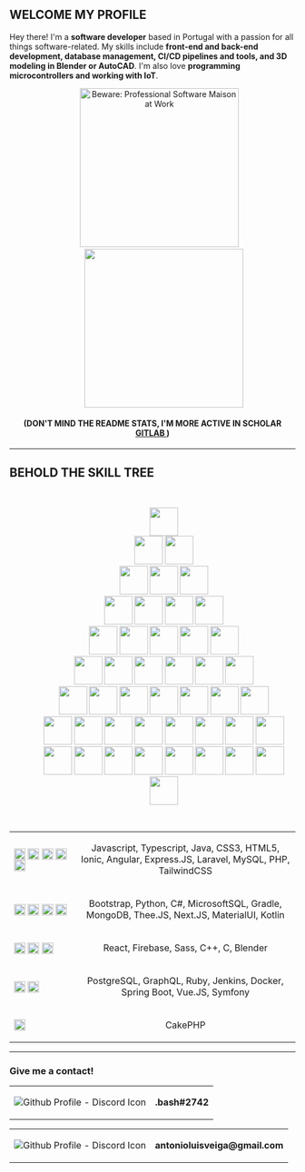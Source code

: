 ## WELCOME MY PROFILE 

Hey there! I'm a **software developer** based in Portugal with a passion for all things software-related. My skills include **front-end and back-end development, database management, CI/CD pipelines and tools, and 3D modeling in Blender or AutoCAD**. I'm also love **programming microcontrollers and working with IoT**.

<dl>
  <dd align="center">
    <img style="width: 280px; height: 280px;" src="https://media2.giphy.com/media/bGgsc5mWoryfgKBx1u/giphy.gif?cid=ecf05e47grs7w9bchd7rqocp0mesdwnnztdw0ccrvymrmp6w&rid=giphy.gif&ct=g" alt="Beware: Professional Software Maison at Work">
    &nbsp;
    &nbsp;
    <img style="height: 280px;" src="https://github-readme-stats.vercel.app/api?username=antonio-veiga&show_icons=true">
  </dd>
</dl>

<h4 align="center"> (DON'T MIND THE <b>README STATS<b>, I'M MORE ACTIVE IN SCHOLAR <a href="https://gitlab.estg.ipp.pt/8180071"> GITLAB </a>) </h4>

___

## BEHOLD THE SKILL TREE

<br>

<dl data-desc"skill-tree">
  <dd data-desc"branch-1" align="center">
    <img src="https://cdn.jsdelivr.net/gh/devicons/devicon/icons/google/google-original.svg" style="width: 50px; height: 50px;"/>
  </dd>
  <dd data-desc"branch-2" align="center">
    <img src="https://www.svgrepo.com/show/452105/stack-overflow.svg" style="width: 50px; height: 50px;"/>
    <img src="https://upload.wikimedia.org/wikipedia/commons/0/04/ChatGPT_logo.svg" style="width: 50px; height: 50px;"/>
  </dd>
  <dd data-desc"branch-3" align="center">
    <img src="https://cdn.jsdelivr.net/gh/devicons/devicon/icons/github/github-original.svg" style="width: 50px; height: 50px;"/>
    <img src="https://cdn.jsdelivr.net/gh/devicons/devicon/icons/gitlab/gitlab-original.svg" style="width: 50px; height: 50px;"/>
    <img src="https://cdn.jsdelivr.net/gh/devicons/devicon/icons/bitbucket/bitbucket-original-wordmark.svg" style="width: 50px; height: 50px;"/>
  </dd>
  <dd data-desc"branch-4" align="center">
    <img src="https://cdn.jsdelivr.net/gh/devicons/devicon/icons/jenkins/jenkins-original.svg" style="width: 50px; height: 50px;"/>
    <img src="https://cdn.jsdelivr.net/gh/devicons/devicon/icons/docker/docker-original-wordmark.svg" style="width: 50px; height: 50px;"/>
    <img src="https://cdn.jsdelivr.net/gh/devicons/devicon/icons/gradle/gradle-plain.svg" style="width: 50px; height: 50px;"/>
    <img src="https://cdn.jsdelivr.net/gh/devicons/devicon/icons/jira/jira-original-wordmark.svg" style="width: 50px; height: 50px;"/>
  </dd>
  <dd data-desc"branch-5" align="center">
    <img src="https://cdn.jsdelivr.net/gh/devicons/devicon/icons/mongodb/mongodb-original-wordmark.svg" style="width: 50px; height: 50px;"/>
    <img src="https://cdn.jsdelivr.net/gh/devicons/devicon/icons/postgresql/postgresql-original-wordmark.svg" style="width: 50px; height: 50px;"/>
    <img src="https://cdn.jsdelivr.net/gh/devicons/devicon/icons/microsoftsqlserver/microsoftsqlserver-plain-wordmark.svg" style="width: 50px; height: 50px;"/>
    <img src="https://cdn.jsdelivr.net/gh/devicons/devicon/icons/mysql/mysql-original-wordmark.svg" style="width: 50px; height: 50px;"/>
    <img src="https://cdn.jsdelivr.net/gh/devicons/devicon/icons/graphql/graphql-plain-wordmark.svg" style="width: 50px; height: 50px;"/>
  </dd>
  <dd data-desc"branch-6" align="center">
    <img src="https://cdn.jsdelivr.net/gh/devicons/devicon/icons/c/c-original.svg" style="width: 50px; height: 50px;"/>
    <img src="https://cdn.jsdelivr.net/gh/devicons/devicon/icons/cplusplus/cplusplus-original.svg" style="width: 50px; height: 50px;"/>
    <img src="https://cdn.jsdelivr.net/gh/devicons/devicon/icons/csharp/csharp-original.svg" style="width: 50px; height: 50px;"/>
    <img src="https://cdn.jsdelivr.net/gh/devicons/devicon/icons/java/java-original-wordmark.svg" style="width: 50px; height: 50px;"/>
    <img src="https://cdn.jsdelivr.net/gh/devicons/devicon/icons/kotlin/kotlin-original.svg" style="width: 50px; height: 50px;"/>
    <img src="https://cdn.jsdelivr.net/gh/devicons/devicon/icons/python/python-original.svg" style="width: 50px; height: 50px;"/>
  </dd>
  <dd data-desc"branch-7" align="center">
    <img src="https://cdn.jsdelivr.net/gh/devicons/devicon/icons/javascript/javascript-original.svg" style="width: 50px; height: 50px;"/>
    <img src="https://cdn.jsdelivr.net/gh/devicons/devicon/icons/typescript/typescript-original.svg" style="width: 50px; height: 50px;"/>
    <img src="https://cdn.jsdelivr.net/gh/devicons/devicon/icons/php/php-original.svg" style="width: 50px; height: 50px;"/>
    <img src="https://cdn.jsdelivr.net/gh/devicons/devicon/icons/css3/css3-original.svg" style="width: 50px; height: 50px;"/>
    <img src="https://cdn.jsdelivr.net/gh/devicons/devicon/icons/sass/sass-original.svg" style="width: 50px; height: 50px;"/>
    <img src="https://cdn.jsdelivr.net/gh/devicons/devicon/icons/html5/html5-original.svg" style="width: 50px; height: 50px;"/>
    <img src="https://cdn.jsdelivr.net/gh/devicons/devicon/icons/nodejs/nodejs-original.svg" style="width: 50px; height: 50px;"/>
  </dd>
  <dd data-desc"branch-8" align="center">
    <img src="https://cdn.jsdelivr.net/gh/devicons/devicon/icons/ruby/ruby-original.svg" style="width: 50px; height: 50px;"/> 
    <img src="https://cdn.jsdelivr.net/gh/devicons/devicon/icons/nextjs/nextjs-original.svg" style="width: 50px; height: 50px;"/>
    <img src="https://cdn.jsdelivr.net/gh/devicons/devicon/icons/express/express-original.svg" style="width: 50px; height: 50px;"/>
    <img src="https://cdn.jsdelivr.net/gh/devicons/devicon/icons/laravel/laravel-plain-wordmark.svg" style="width: 50px; height: 50px;"/>
    <img src="https://cdn.jsdelivr.net/gh/devicons/devicon/icons/firebase/firebase-plain-wordmark.svg" style="width: 50px; height: 50px;"/>
    <img src="https://cdn.jsdelivr.net/gh/devicons/devicon/icons/spring/spring-original.svg" style="width: 50px; height: 50px;"/>
    <img src="https://cdn.jsdelivr.net/gh/devicons/devicon/icons/symfony/symfony-original.svg" style="width: 50px; height: 50px;"/>
    <img src="https://cdn.jsdelivr.net/gh/devicons/devicon/icons/cakephp/cakephp-original.svg" style="width: 50px; height: 50px;"/>
  </dd>
  <dd data-desc"branch-9" align="center">
    <img src="https://cdn.jsdelivr.net/gh/devicons/devicon/icons/angularjs/angularjs-original.svg" style="width: 50px; height: 50px;"/> 
    <img src="https://cdn.jsdelivr.net/gh/devicons/devicon/icons/ionic/ionic-original.svg" style="width: 50px; height: 50px;"/>
    <img src="https://cdn.jsdelivr.net/gh/devicons/devicon/icons/tailwindcss/tailwindcss-plain.svg" style="width: 50px; height: 50px;"/>
    <img src="https://cdn.jsdelivr.net/gh/devicons/devicon/icons/bootstrap/bootstrap-original.svg" style="width: 50px; height: 50px;"/>
    <img src="https://cdn.jsdelivr.net/gh/devicons/devicon/icons/react/react-original.svg" style="width: 50px; height: 50px;"/>
    <img src="https://cdn.jsdelivr.net/gh/devicons/devicon/icons/threejs/threejs-original.svg" style="width: 50px; height: 50px;"/>
    <img src="https://cdn.jsdelivr.net/gh/devicons/devicon/icons/materialui/materialui-original.svg" style="width: 50px; height: 50px;"/>
    <img src="https://cdn.jsdelivr.net/gh/devicons/devicon/icons/blender/blender-original.svg" style="width: 50px; height: 50px;"/>
    <img src="https://cdn.jsdelivr.net/gh/devicons/devicon/icons/vuejs/vuejs-original.svg" style="width: 50px; height: 50px;"/>
  </dd>
 <dl>

<br>

<table data-desc="skills-table" align="center">
  <tr data-desc="five-stars-skills">
    <td>
      <img align="center" src="https://www.svgrepo.com/show/452106/star.svg" style="width:20px; height: 20px">
      <img align="center" src="https://www.svgrepo.com/show/452106/star.svg" style="width:20px; height: 20px">
      <img align="center" src="https://www.svgrepo.com/show/452106/star.svg" style="width:20px; height: 20px">
      <img align="center" src="https://www.svgrepo.com/show/452106/star.svg" style="width:20px; height: 20px">
      <img align="center" src="https://www.svgrepo.com/show/452106/star.svg" style="width:20px; height: 20px">
    </td>
    <td>
      <p align="center"> Javascript, Typescript, Java, CSS3, HTML5, Ionic, Angular, Express.JS, Laravel, MySQL, PHP, TailwindCSS</p>
    </td>
  </tr>
  <tr data-desc="four-stars-skills">
    <td style="width: 100px;">
      <img align="center" src="https://www.svgrepo.com/show/452106/star.svg" style="width:20px; height: 20px">
      <img align="center" src="https://www.svgrepo.com/show/452106/star.svg" style="width:20px; height: 20px">
      <img align="center" src="https://www.svgrepo.com/show/452106/star.svg" style="width:20px; height: 20px">
      <img align="center" src="https://www.svgrepo.com/show/452106/star.svg" style="width:20px; height: 20px">
    </td>
    <td>
      <p align="center"> Bootstrap, Python, C#, MicrosoftSQL, Gradle, MongoDB, Thee.JS, Next.JS, MaterialUI, Kotlin</p>
    </td>  
  </tr>
  <tr data-desc="three-stars-skills">
    <td>
      <img align="center" src="https://www.svgrepo.com/show/452106/star.svg" style="width:20px; height: 20px">
      <img align="center" src="https://www.svgrepo.com/show/452106/star.svg" style="width:20px; height: 20px">
      <img align="center" src="https://www.svgrepo.com/show/452106/star.svg" style="width:20px; height: 20px">
    </td>
    <td>
      <p align="center"> React, Firebase, Sass, C++, C, Blender</p>
    </td> 
  </tr>
  <tr data-desc="two-stars-skills">
    <td>
      <img align="center" src="https://www.svgrepo.com/show/452106/star.svg" style="width:20px; height: 20px">
      <img align="center" src="https://www.svgrepo.com/show/452106/star.svg" style="width:20px; height: 20px">
    </td>
    <td>
      <p align="center"> PostgreSQL, GraphQL, Ruby, Jenkins, Docker, Spring Boot, Vue.JS, Symfony</p>
    </td> 
  </tr>
  <tr data-desc="one-star-skills">
    <td>
      <img align="center" src="https://www.svgrepo.com/show/452106/star.svg" style="width:20px; height: 20px">
    </td>
    <td>
      <p align="center"> CakePHP </p>
    </td> 
  </tr>
</table>
   
___

### Give me a contact!

<table>
  <td><img align="center" src="https://img.shields.io/badge/Discord-7289DA?style=for-the-badge&logo=discord&logoColor=white" alt="Github Profile - Discord Icon"></td>
  <td style="margin-bottom: 15px;"><p><b>.bash#2742</b></p></td>
</table>

<table>
  <td><img align="center" src="https://img.shields.io/badge/Gmail-D14836?style=for-the-badge&logo=gmail&logoColor=white" alt="Github Profile - Discord Icon"></td>
  <td><p><b>antonioluisveiga@gmail.com</b></p></td>
</table>
